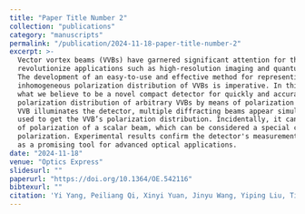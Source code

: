 ```yaml
---
title: "Paper Title Number 2"
collection: "publications"
category: "manuscripts"
permalink: "/publication/2024-11-18-paper-title-number-2"
excerpt: >-
  Vector vortex beams (VVBs) have garnered significant attention for their potential to
  revolutionize applications such as high-resolution imaging and quantum communication.
  The development of an easy-to-use and effective method for representing the spatially
  inhomogeneous polarization distribution of VVBs is imperative. In this paper, we propose
  what we believe to be a novel compact detector for quickly and accurately measuring the
  polarization distribution of arbitrary VVBs by means of polarization holography. When a
  VVB illuminates the detector, multiple diffracting beams appear simultaneously that can be
  used to get the VVB’s polarization distribution. Incidentally, it can also measure the state
  of polarization of a scalar beam, which can be considered a special case of spatially inhomogeneous
  polarization. Experimental results confirm the detector's measurement accuracy, positioning it
  as a promising tool for advanced optical applications.
date: "2024-11-18"
venue: "Optics Express"
slidesurl: ""
paperurl: "https://doi.org/10.1364/OE.542116"
bibtexurl: ""
citation: 'Yi Yang, Peiliang Qi, Xinyi Yuan, Jinyu Wang, Yiping Liu, Tian Ye, Xianmiao Xu, Di Zhang, Shenghui Ke, Shujun Zheng, et al. (2024). "Paper Title Number 2." <i>Optics Express</i>.'
---
```

